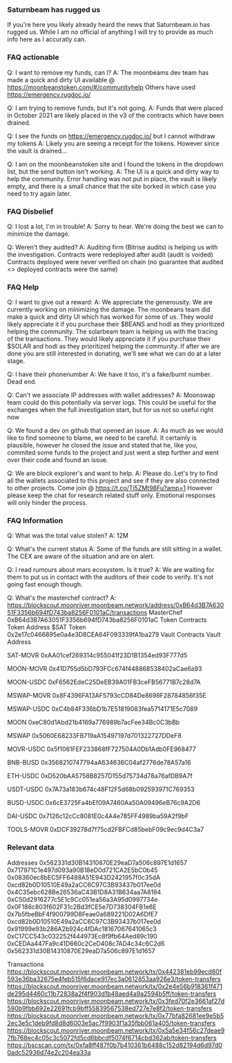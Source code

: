 ### Saturnbeam has rugged us
If you're here you likely already heard the news that Saturnbeam.io has rugged us.
While I am no official of anything I will try to provide as much info here as I accuratly can.

### FAQ actionable
Q: I want to remove my funds, can I?
A: The moonbeams dev team has made a quick and dirty UI available @ https://moonbeanstoken.com/#/communityhelp
Others have used https://emergency.rugdoc.io/

Q: I am trying to remove funds, but it's not going.
A: Funds that were placed in October 2021 are likely placed in the v3 of the contracts which have been drained.

Q: I see the funds on https://emergency.rugdoc.io/ but I cannot withdraw my tokens
A: Likely you are seeing a receipt for the tokens. However since the vault is drained...

Q: I am on the moonbeanstoken site and I found the tokens in the dropdown list, but the send button isn't working.
A: The UI is a quick and dirty way to help the community. Error handling was not put in place, the vault is likely empty, and there is a small chance that the site borked in which case you need to try again later.

### FAQ Disbelief
Q: I lost a lot, I'm in trouble!
A: Sorry to hear. We're doing the best we can to minimize the damage.

Q: Weren't they audited?
A: Auditing firm (Bitrise audits) is helping us with the investigation.
Contracts were redeployed after audit (audit is voided)
Contracts deployed were never verified on chain (no guarantee that audited <> deployed contracts were the same)

### FAQ Help

Q: I want to give out a reward:
A: We appreciate the generousity. We are currently working on minimizing the damage. 
The moonbeans team did make a quick and dirty UI which has worked for some of us. They would likely appreciate it if you purchase their $BEANS and hodl as they prioritized helping the community.
The solarbeam team is helping us with the tracing of the transactions. They would likely appreciate it if you purchase their $SOLAR and hodl as they prioritized helping the community.
If after we are done you are still interested in donating, we'll see what we can do at a later stage.

Q: I have their phonenumber
A: We have it too, it's a fake/burnt number. Dead end.

Q: Can't we associate IP addresses with wallet addresses?
A: Moonswap team could do this potentially via server logs. This could be useful for the exchanges when the full investigation start, but for us not so useful right now

Q: We found a dev on github that opened an issue.
A: As much as we would like to find someone to blame, we need to be careful. It certainly is plausible, however he closed the issue and stated that he, like you, commited some funds to the project and just went a step further and went over their code and found an issue. 

Q: We are block explorer's and want to help.
A: Please do. Let's try to find all the wallets associated to this project and see if they are also connected to other projects. Come join @ https://t.co/Ti5ZMt98Fu?amp=1 However please keep the chat for research related stuff only. Emotional responses will only hinder the process.

### FAQ Information

Q: What was the total value stolen?
A: 12M

Q: What's the current status
A: Some of the funds are still sitting in a wallet. The CEX are aware of the situation and are on alert. 

Q: I read rumours about mars ecosystem. Is it true?
A: We are waiting for them to put us in contact with the auditors of their code to verify. It's not going fast enough though.

Q: What's the masterchef contract?
A: https://blockscout.moonriver.moonbeam.network/address/0xB64d3B7A63051F3356b694fD743ba8256F0101aC/transactions
MasterChef
0xB64d3B7A63051F3356b694fD743ba8256F0101aC
Token Contracts
Token
Address
$SAT Token
0x2e17c0466895e0a4e3D8CEA64F093339fA1ba279
Vault Contracts
Vault
Address
 
SAT-MOVR
0xAA01cef269314c955041f23D1B1354ed93F777d5
 
MOON-MOVR
0x41D755d5bD793FCc674f448868538402aCae6a93
 
MOON-USDC
0xF6562EdeC25DeEB39A01FB3ceFB56771B7c28d7A
 
MSWAP-MOVR
0x8F4396FA13AF5793cCD84De8698F28784856f35E
 
MSWAP-USDC
0xC4b84F336bD1b7E51819083fea5714171E5c7089
 
MOON
0xeC80d1Abd21b4169a776989b7acFee34Bc0C3bBb
 
MSWAP
0x5060E68233FB719aA15497197d701322727DDeF8
 
MOVR-USDC
0x5f1061FEF233868fF727504A0Db1Adb0FE968477
 
BNB-BUSD
0x3568210747794aA634636C04af2776de78A57a16
 
ETH-USDC
0xD520bAA5758B8257D155d75734d78a76afDB9A7f
 
USDT-USDC
0x7A73a183b674c48F12F5d68b092593971C769353
 
BUSD-USDC
0x6cE3725Fa4bEf09A7460Aa50A09496eB76c9A2D6
 
DAI-USDC
0x7126c12cCc8081E0c4A4e785FF4989ba59A2f9bF

TOOLS-MOVR
0xDCF39278d7f75cd2FBFCd85bebF09c9ec9d4C3a7

### Relevant data
Addresses
0x562331d30B14310870E29eaD7a506c897E1d1657
0x717971C1e497d093a90B18eD0d721CA2E5bC0b45
0x08360ec8bEC5FF6488A51E943D2421957f0c35dA
0xcd82b0D10510E49a2aCC6C97C3B93437b017ee0d
0x4C35ebc628Be26536aC43B1D8A31B634aa7A8194
0xC50d2916277c5E1c9Cc051ea56a3A95d0997734e
0x0F186c803f602F31c2Bd3fCE5e7D738304FB1e6E
0x7b5fbeBbF4f900799D8Feae0a689221D02A6DfE7
0xcd82b0D10510E49a2aCC6C97C3B93437b017ee0d
0x91999e93b286A2b924c4fDAc18167067641065c3
0xC17CC543c032252f444973Ec8f9fb64Aed89c190
0xCEDAa447Fa9c41D660c2CeD408c7AD4c34c6C2d6
0x562331d30B14310870E29eaD7a506c897E1d1657

Transactions
https://blockscout.moonriver.moonbeam.network/tx/0x442381eb99ecd60f593e36ba32675e4feb515f6dace917ec3a0612853aa926e3/token-transfers
https://blockscout.moonriver.moonbeam.network/tx/0x2e4e56b918361f471de295d4460c11b72838a2f4f903d1b48aed4a9a2594b5ff/token-transfers
https://blockscout.moonriver.moonbeam.network/tx/0x3fed70f2e3661af27d590b9fbb692e22691fcb9bff55839567538ed727e7e8f2/token-transfers
https://blockscout.moonriver.moonbeam.network/tx/0x77bfa82681ee9e5b52ec3e5c1deb9fd8d8d6003e5ac7f9903f1a35fbb061a405/token-transfers
https://blockscout.moonriver.moonbeam.network/tx/0x5a5e34f56c27deae97fb768ec4c05c3c5072fd5cd6bbcdf5074f6714cbd362ab/token-transfers
https://bscscan.com/tx/0xfa8ff487f0b7b410361b6488c152d82194d6d97d00adc52936d74e2c204ea33a
